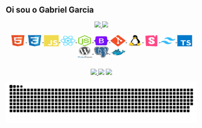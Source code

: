 ## Oi sou o Gabriel Garcia

<div align="center">
  <a href="https://github.com/GabrielAnjos011">
  <img width="450em" src="https://github-readme-stats.vercel.app/api?username=GabrielAnjos011&show_icons=true&theme=dark&include_all_commits=true&count_private=true"/>
  <img width="330em"  src="https://github-readme-stats.vercel.app/api/top-langs/?username=GabrielAnjos011&layout=compact&langs_count=16&theme=dark"/>
</div>
  <div align="center"><br>
  <img align="center" alt="HTML" height="30" width="40" src="https://raw.githubusercontent.com/devicons/devicon/master/icons/html5/html5-original.svg">
  <img align="center" alt="CSS" height="30" width="40" src="https://raw.githubusercontent.com/devicons/devicon/master/icons/css3/css3-original.svg">
  <img align="center" alt="Js" height="30" width="40" src="https://raw.githubusercontent.com/devicons/devicon/master/icons/javascript/javascript-plain.svg">
  <img align="center" alt="React" height="30" width="40" src="https://raw.githubusercontent.com/devicons/devicon/master/icons/react/react-original.svg">
  <img align="center" alt="Nodejs" height="30" width="40" src="https://raw.githubusercontent.com/devicons/devicon/master/icons/nodejs/nodejs-original.svg">
  <img align="center" alt="Bootstrap" height="30" width="40" src="https://raw.githubusercontent.com/devicons/devicon/master/icons/bootstrap/bootstrap-original.svg">
  <img align="center" alt="Git" height="30" width="40" src="https://raw.githubusercontent.com/devicons/devicon/master/icons/git/git-original.svg">
  <img align="center" alt="Git" height="30" width="40" src="https://raw.githubusercontent.com/devicons/devicon/master/icons/linux/linux-original.svg">
  <img align="center" alt="Git" height="30" width="40" src="https://raw.githubusercontent.com/devicons/devicon/master/icons/storybook/storybook-original.svg">
  <img align="center" alt="Git" height="30" width="40" src="https://raw.githubusercontent.com/devicons/devicon/master/icons/tailwindcss/tailwindcss-plain.svg">
  <img align="center" alt="Git" height="30" width="40" src="https://raw.githubusercontent.com/devicons/devicon/master/icons/typescript/typescript-original.svg">
  <img align="center" alt="Git" height="30" width="40" src="https://raw.githubusercontent.com/devicons/devicon/master/icons/wordpress/wordpress-original.svg">
  <img align="center" alt="Git" height="30" width="40" src="https://raw.githubusercontent.com/devicons/devicon/master/icons/postgresql/postgresql-original.svg">
  <img align="center" alt="Git" height="30" width="40" src="https://raw.githubusercontent.com/devicons/devicon/master/icons/docker/docker-original.svg">
</div>
  
  ##
  
  <div align="center">  
    <a href = "mailto:gabrielgarcia.anjos250@gmail.com"><img src="https://img.shields.io/badge/-Gmail-%23333?style=for-the-badge&logo=gmail&logoColor=white"> </a>
    <a href="https://www.linkedin.com/in/gabrielgarcia011/" target="_blank"> <img src="https://img.shields.io/badge/-LinkedIn-%230077B5?style=for-the-badge&logo=linkedin&logoColor=white"></a> 
    <a href="https://www.instagram.com/gabriielgarcia_/" target="_blank"> <img src="https://img.shields.io/badge/Instagram-E4405F?style=for-the-badge&logo=instagram&logoColor=white"></a> 
  </div>
  
  ![Snake animation](https://github.com/GabrielAnjos011/GabrielAnjos011/blob/output/github-contribution-grid-snake.svg)

 

  
  
